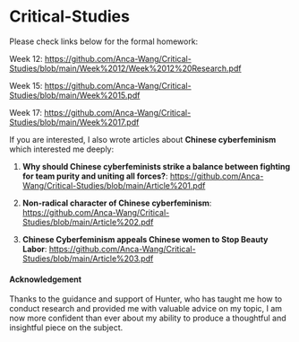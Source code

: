 # Critical-Studies
Please check links below for the formal homework:

Week 12: https://github.com/Anca-Wang/Critical-Studies/blob/main/Week%2012/Week%2012%20Research.pdf

Week 15: https://github.com/Anca-Wang/Critical-Studies/blob/main/Week%2015.pdf

Week 17: https://github.com/Anca-Wang/Critical-Studies/blob/main/Week%2017.pdf

If you are interested, I also wrote articles about **Chinese cyberfeminism** which interested me deeply:

1. **Why should Chinese cyberfeminists strike a balance between fighting for team purity and uniting all forces?**: 
https://github.com/Anca-Wang/Critical-Studies/blob/main/Article%201.pdf


2. **Non-radical character of Chinese cyberfeminism**: 
https://github.com/Anca-Wang/Critical-Studies/blob/main/Article%202.pdf


3. **Chinese Cyberfeminism appeals Chinese women to Stop Beauty Labor**: 
https://github.com/Anca-Wang/Critical-Studies/blob/main/Article%203.pdf


#### Acknowledgement

Thanks to the guidance and support of Hunter, who has taught me how to conduct research and provided me with valuable advice on my topic, I am now more confident than ever about my ability to produce a thoughtful and insightful piece on the subject.
